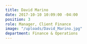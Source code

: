 ```yaml
---
title: David Marino
date: 2017-10-10 10:09:00 -04:00
position: 3
role: Manager, Client Finance
image: "/uploads/David_Marino.jpg"
department: Finance & Operations
---
```


